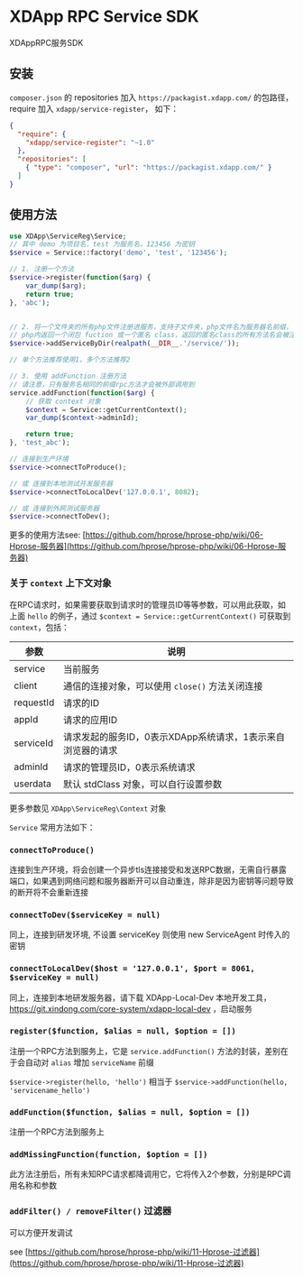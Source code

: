 # XDApp RPC Service SDK

XDAppRPC服务SDK

## 安装

`composer.json` 的 repositories 加入 `https://packagist.xdapp.com/` 的包路径，require 加入 `xdapp/service-register`，
如下：

```json
{
  "require": {
    "xdapp/service-register": "~1.0"
  },
  "repositories": [
    { "type": "composer", "url": "https://packagist.xdapp.com/" }
  ]
}
```

## 使用方法

```php
use XDApp\ServiceReg\Service;
// 其中 demo 为项目名，test 为服务名，123456 为密钥
$service = Service::factory('demo', 'test', '123456');

// 1. 注册一个方法
$service->register(function($arg) {
    var_dump($arg);
    return true;
}, 'abc');


// 2. 将一个文件夹的所有php文件注册进服务，支持子文件夹，php文件名为服务器名前缀，
// php内返回一个闭包 fuction 或一个匿名 class，返回的匿名class的所有方法名会被注册，参考 service/sys.php
$service->addServiceByDir(realpath(__DIR__.'/service/'));

// 单个方法推荐使用1，多个方法推荐2

// 3. 使用 addFunction 注册方法
// 请注意，只有服务名相同的前缀rpc方法才会被外部调用到
service.addFunction(function($arg) {
    // 获取 context 对象
    $context = Service::getCurrentContext();
    var_dump($context->adminId);

    return true;
}, 'test_abc');

// 连接到生产环境
$service->connectToProduce();

// 或 连接到本地测试开发服务器
$service->connectToLocalDev('127.0.0.1', 8082);

// 或 连接到外网测试服务器
$service->connectToDev();
```

更多的使用方法see: [https://github.com/hprose/hprose-php/wiki/06-Hprose-服务器](https://github.com/hprose/hprose-php/wiki/06-Hprose-服务器)


### 关于 `context` 上下文对象

在RPC请求时，如果需要获取到请求时的管理员ID等等参数，可以用此获取，如上面 `hello` 的例子，通过 `$context = Service::getCurrentContext()` 可获取到 `context`，包括：

参数         |   说明
------------|---------------------
service     | 当前服务
client      | 通信的连接对象，可以使用 `close()` 方法关闭连接
requestId   | 请求的ID
appId       | 请求的应用ID
serviceId   | 请求发起的服务ID，0表示XDApp系统请求，1表示来自浏览器的请求
adminId     | 请求的管理员ID，0表示系统请求
userdata    | 默认 stdClass 对象，可以自行设置参数

更多参数见 `XDApp\ServiceReg\Context` 对象

`Service` 常用方法如下：

### `connectToProduce()`

连接到生产环境，将会创建一个异步tls连接接受和发送RPC数据，无需自行暴露端口，如果遇到网络问题和服务器断开可以自动重连，除非是因为密钥等问题导致的断开将不会重新连接

### `connectToDev($serviceKey = null)`

同上，连接到研发环境, 不设置 serviceKey 则使用 new ServiceAgent 时传入的密钥

### `connectToLocalDev($host = '127.0.0.1', $port = 8061, $serviceKey = null)`

同上，连接到本地研发服务器，请下载 XDApp-Local-Dev 本地开发工具，https://git.xindong.com/core-system/xdapp-local-dev ，启动服务

### `register($function, $alias = null, $option = [])`

注册一个RPC方法到服务上，它是 `service.addFunction()` 方法的封装，差别在于会自动对 `alias` 增加 `serviceName` 前缀

`$service->register(hello, 'hello')` 相当于 `$service->addFunction(hello, 'servicename_hello')`

### `addFunction($function, $alias = null, $option = [])`

注册一个RPC方法到服务上


### `addMissingFunction(function, $option = [])`

此方法注册后，所有未知RPC请求都降调用它，它将传入2个参数，分别是RPC调用名称和参数

### `addFilter() / removeFilter()` 过滤器

可以方便开发调试

see [https://github.com/hprose/hprose-php/wiki/11-Hprose-过滤器](https://github.com/hprose/hprose-php/wiki/11-Hprose-过滤器)

